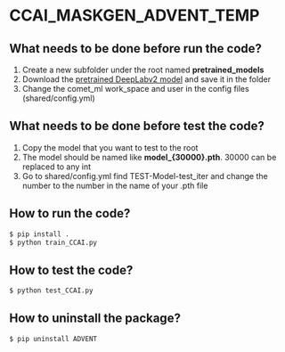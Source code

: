 # CCAI_MASKGEN_ADVENT_TEMP
## What needs to be done before run the code?
1. Create a new subfolder under the root named **pretrained_models**  
2. Download the [pretrained DeepLabv2 model](https://github.com/valeoai/ADVENT/releases/download/v0.1/DeepLab_resnet_pretrained_imagenet.pth) and save it in the folder  
3. Change the comet_ml work_space and user in the config files (shared/config.yml)  
## What needs to be done before test the code?
1. Copy the model that you want to test to the root
2. The model should be named like **model_{30000}.pth**. 30000 can be replaced to any int
3. Go to shared/config.yml find TEST-Model-test_iter and change the number to the number in the name of your .pth file

## How to run the code?
```bash
$ pip install .
$ python train_CCAI.py
```
## How to test the code?
```bash
$ python test_CCAI.py
```
## How to uninstall the package?
```bash
$ pip uninstall ADVENT
```

